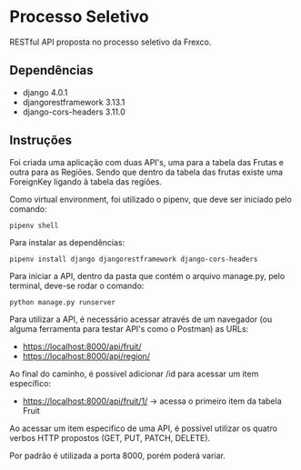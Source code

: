 # Processo Seletivo

RESTful API proposta no processo seletivo da Frexco.

## Dependências
- django 4.0.1
- djangorestframework 3.13.1
- django-cors-headers 3.11.0

## Instruções

Foi criada uma aplicação com duas API's, uma para a tabela das Frutas e outra para as Regiões. Sendo que dentro da tabela das frutas existe uma ForeignKey ligando à tabela das regiões.

Como virtual environment, foi utilizado o pipenv, que deve ser iniciado pelo comando: 

	pipenv shell

Para instalar as dependências:

	pipenv install django djangorestframework django-cors-headers

Para iniciar a API, dentro da pasta que contém o arquivo manage.py, pelo terminal, deve-se rodar o comando:

	python manage.py runserver

Para utilizar a API, é necessário acessar através de um navegador (ou alguma ferramenta para testar API's como o Postman) as URLs:

- <https://localhost:8000/api/fruit/>
- <https://localhost:8000/api/region/>

Ao final do caminho, é possível adicionar /id para acessar um item específico:

- <https://localhost:8000/api/fruit/1/> -> acessa o primeiro item da tabela Fruit

Ao acessar um item especifico de uma API, é possível utilizar os quatro verbos HTTP propostos (GET, PUT, PATCH, DELETE).

Por padrão é utilizada a porta 8000, porém poderá variar.

